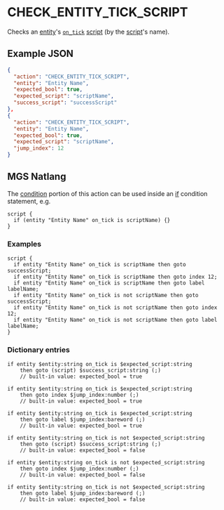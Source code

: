 # CHECK_ENTITY_TICK_SCRIPT

Checks an [entity](../entities)'s [`on_tick`](../script_slots#on-tick) [script](../script_slots) (by the [script](../scripts)'s name).

## Example JSON

```json
{
  "action": "CHECK_ENTITY_TICK_SCRIPT",
  "entity": "Entity Name",
  "expected_bool": true,
  "expected_script": "scriptName",
  "success_script": "successScript"
},
{
  "action": "CHECK_ENTITY_TICK_SCRIPT",
  "entity": "Entity Name",
  "expected_bool": true,
  "expected_script": "scriptName",
  "jump_index": 12
}
```

## MGS Natlang

The [condition](../conditional_gotos) portion of this action can be used inside an [if](../mgs/advanced_syntax#if-and-else) condition statement, e.g.

```mgs
script {
  if (entity "Entity Name" on_tick is scriptName) {}
}
```

### Examples

```mgs
script {
  if entity "Entity Name" on_tick is scriptName then goto successScript;
  if entity "Entity Name" on_tick is scriptName then goto index 12;
  if entity "Entity Name" on_tick is scriptName then goto label labelName;
  if entity "Entity Name" on_tick is not scriptName then goto successScript;
  if entity "Entity Name" on_tick is not scriptName then goto index 12;
  if entity "Entity Name" on_tick is not scriptName then goto label labelName;
}
```

### Dictionary entries

```
if entity $entity:string on_tick is $expected_script:string
    then goto (script) $success_script:string (;)
	// built-in value: expected_bool = true

if entity $entity:string on_tick is $expected_script:string
    then goto index $jump_index:number (;)
	// built-in value: expected_bool = true

if entity $entity:string on_tick is $expected_script:string
    then goto label $jump_index:bareword (;)
	// built-in value: expected_bool = true

if entity $entity:string on_tick is not $expected_script:string
    then goto (script) $success_script:string (;)
	// built-in value: expected_bool = false

if entity $entity:string on_tick is not $expected_script:string
    then goto index $jump_index:number (;)
	// built-in value: expected_bool = false

if entity $entity:string on_tick is not $expected_script:string
    then goto label $jump_index:bareword (;)
	// built-in value: expected_bool = false
```
